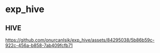 # exp_hive

## HIVE




https://github.com/onurcanIsik/exp_hive/assets/84295038/5b86b59c-922c-456a-b858-7ab409fcfb71




